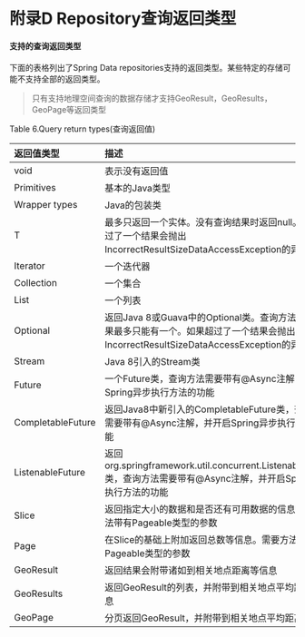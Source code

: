 # 附录D Repository查询返回类型

#### 支持的查询返回类型

下面的表格列出了Spring Data repositories支持的返回类型。某些特定的存储可能不支持全部的返回类型。

>只有支持地理空间查询的数据存储才支持GeoResult，GeoResults，GeoPage等返回类型

Table 6.Query return types(查询返回值)

|返回值类型|描述|
|:---|:---|
|void|表示没有返回值|
|Primitives|基本的Java类型
|Wrapper types|Java的包装类
|T|最多只返回一个实体。没有查询结果时返回null。如果超过了一个结果会抛出IncorrectResultSizeDataAccessException的异常|
|Iterator<T>|一个迭代器|
|Collection<T>|一个集合|
|List<T>|一个列表|
|Optional<T>|返回Java 8或Guava中的Optional类。查询方法的返回结果最多只能有一个。如果超过了一个结果会抛出IncorrectResultSizeDataAccessException的异常
|Stream<T>|Java 8引入的Stream类
|Future<T>|一个Future类，查询方法需要带有@Async注解，并开启Spring异步执行方法的功能|
|CompletableFuture<T>|返回Java8中新引入的CompletableFuture类，查询方法需要带有@Async注解，并开启Spring异步执行方法的功能
|ListenableFuture|返回org.springframework.util.concurrent.ListenableFuture类，查询方法需要带有@Async注解，并开启Spring异步执行方法的功能
|Slice|返回指定大小的数据和是否还有可用数据的信息。需要方法带有Pageable类型的参数|
|Page<T>|在Slice的基础上附加返回总数等信息。需要方法带有Pageable类型的参数
|GeoResult<T>|返回结果会附带诸如到相关地点距离等信息
|GeoResults<T>|返回GeoResult<T>的列表，并附带到相关地点平均距离等信息
|GeoPage<T>|分页返回GeoResult<T>，并附带到相关地点平均距离等信息
